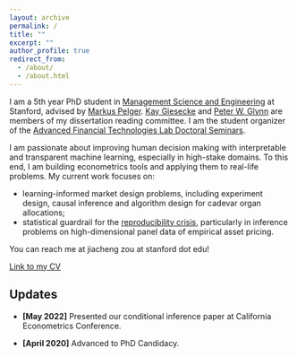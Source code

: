 ```yaml
---
layout: archive
permalink: /
title: ""
excerpt: ""
author_profile: true
redirect_from: 
  - /about/
  - /about.html
---
```

I am a 5th year PhD student in [Management Science and Engineering](https://msande.stanford.edu/) at Stanford, advised by [Markus Pelger](https://mpelger.people.stanford.edu/). [Kay Giesecke](https://giesecke.people.stanford.edu/) and [Peter W. Glynn](https://web.stanford.edu/~glynn/) are members of my dissertation reading committee. I am the student organizer of the [Advanced Financial Technologies Lab Doctoral Seminars](https://fintech.stanford.edu/events/doctoral-seminars). 

I am passionate about improving human decision making with interpretable and transparent machine learning, especially in high-stake domains. To this end, I am building econometrics tools and applying them to real-life problems. My current work focuses on:
 - learning-informed market design problems, including experiment design, causal inference and algorithm design for cadevar organ allocations;
 - statistical guardrail for the [reproducibility crisis](https://www.nature.com/articles/533452a), particularly in inference problems on high-dimensional panel data of empirical asset pricing.

You can reach me at jiacheng zou at stanford dot edu!

[Link to my CV](https://drive.google.com/file/d/1JpwM2UUtm8bvMU090gdG5jjB63Kvvg-g/view?usp=sharing)

Updates
------
* **[May 2022]** Presented our conditional inference paper at California Econometrics Conference.

* **[April 2020]** Advanced to PhD Candidacy.
